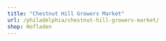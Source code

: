 ```yaml
---
title: "Chestnut Hill Growers Market"
url: /philadelphia/chestnut-hill-growers-market/
shop: Hofladen
---
```

